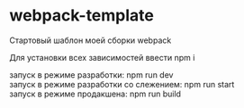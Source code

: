 # webpack-template
Стартовый шаблон моей сборки webpack



Для установки всех зависимостей ввести npm i

запуск в режиме разработки: npm run dev <br />
запуск в режиме разработки со слежением: npm run start <br />
запуск в режиме продакшена: npm run build <br />
